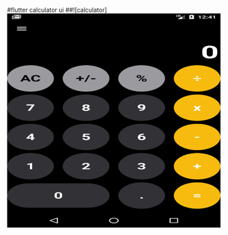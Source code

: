#flutter calculator ui
##![calculator]
<img src="calc.png" alt="image description" width="500" height="500">
